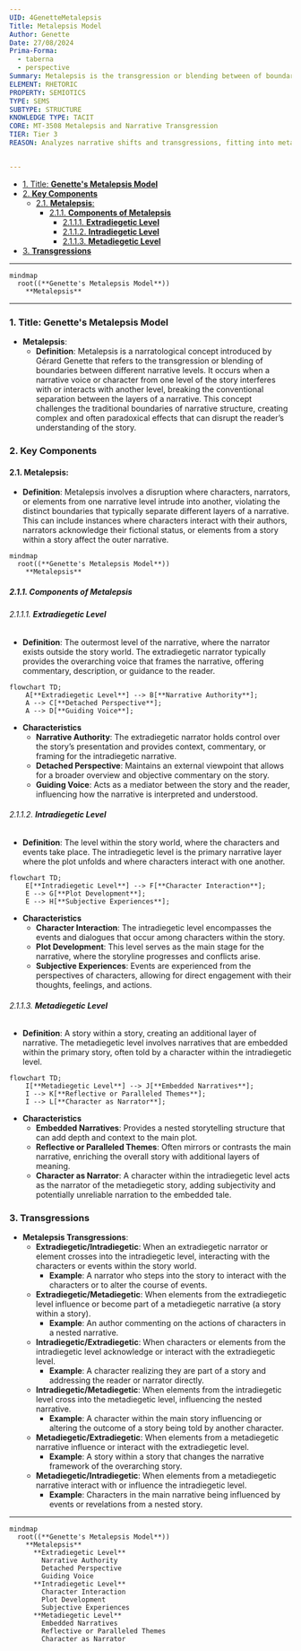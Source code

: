 ```yaml
---
UID: 4GenetteMetalepsis
Title: Metalepsis Model
Author: Genette
Date: 27/08/2024
Prima-Forma:
  - taberna
  - perspective
Summary: Metalepsis is the transgression or blending between of boundaries between different narrative levels
ELEMENT: RHETORIC
PROPERTY: SEMIOTICS
TYPE: SEMS
SUBTYPE: STRUCTURE
KNOWLEDGE TYPE: TACIT
CORE: MT-3508 Metalepsis and Narrative Transgression
TIER: Tier 3
REASON: Analyzes narrative shifts and transgressions, fitting into metalepsis and narrative transgression.


---
```


- [1. Title: **Genette's Metalepsis Model**](#1-title-genettes-metalepsis-model)
- [2. **Key Components**](#2-key-components)
  - [2.1. **Metalepsis**:](#21-metalepsis)
    - [2.1.1. **Components of Metalepsis**](#211-components-of-metalepsis)
      - [2.1.1.1. **Extradiegetic Level**](#2111-extradiegetic-level)
      - [2.1.1.2. **Intradiegetic Level**](#2112-intradiegetic-level)
      - [2.1.1.3. **Metadiegetic Level**](#2113-metadiegetic-level)
- [3. **Transgressions**](#3-transgressions)

---

```mermaid
mindmap
  root((**Genette's Metalepsis Model**))
    **Metalepsis**
```

---

### 1. Title: **Genette's Metalepsis Model**

- **Metalepsis**:
  - **Definition**: Metalepsis is a narratological concept introduced by Gérard Genette that refers to the transgression or blending of boundaries between different narrative levels. It occurs when a narrative voice or character from one level of the story interferes with or interacts with another level, breaking the conventional separation between the layers of a narrative. This concept challenges the traditional boundaries of narrative structure, creating complex and often paradoxical effects that can disrupt the reader’s understanding of the story.

### 2. **Key Components**

#### 2.1. **Metalepsis**:

- **Definition**: Metalepsis involves a disruption where characters, narrators, or elements from one narrative level intrude into another, violating the distinct boundaries that typically separate different layers of a narrative. This can include instances where characters interact with their authors, narrators acknowledge their fictional status, or elements from a story within a story affect the outer narrative.

```mermaid
mindmap
  root((**Genette's Metalepsis Model**))
    **Metalepsis**
```

##### 2.1.1. **Components of Metalepsis**

###### 2.1.1.1. **Extradiegetic Level**

- **Definition**: The outermost level of the narrative, where the narrator exists outside the story world. The extradiegetic narrator typically provides the overarching voice that frames the narrative, offering commentary, description, or guidance to the reader.

```mermaid
flowchart TD;
    A[**Extradiegetic Level**] --> B[**Narrative Authority**];
    A --> C[**Detached Perspective**];
    A --> D[**Guiding Voice**];
```

- **Characteristics**
  - **Narrative Authority**: The extradiegetic narrator holds control over the story’s presentation and provides context, commentary, or framing for the intradiegetic narrative.
  - **Detached Perspective**: Maintains an external viewpoint that allows for a broader overview and objective commentary on the story.
  - **Guiding Voice**: Acts as a mediator between the story and the reader, influencing how the narrative is interpreted and understood.

###### 2.1.1.2. **Intradiegetic Level**

- **Definition**: The level within the story world, where the characters and events take place. The intradiegetic level is the primary narrative layer where the plot unfolds and where characters interact with one another.

```mermaid
flowchart TD;
    E[**Intradiegetic Level**] --> F[**Character Interaction**];
    E --> G[**Plot Development**];
    E --> H[**Subjective Experiences**];
```

- **Characteristics**
  - **Character Interaction**: The intradiegetic level encompasses the events and dialogues that occur among characters within the story.
  - **Plot Development**: This level serves as the main stage for the narrative, where the storyline progresses and conflicts arise.
  - **Subjective Experiences**: Events are experienced from the perspectives of characters, allowing for direct engagement with their thoughts, feelings, and actions.

###### 2.1.1.3. **Metadiegetic Level**

- **Definition**: A story within a story, creating an additional layer of narrative. The metadiegetic level involves narratives that are embedded within the primary story, often told by a character within the intradiegetic level.

```mermaid
flowchart TD;
    I[**Metadiegetic Level**] --> J[**Embedded Narratives**];
    I --> K[**Reflective or Paralleled Themes**];
    I --> L[**Character as Narrator**];
```

- **Characteristics**
  - **Embedded Narratives**: Provides a nested storytelling structure that can add depth and context to the main plot.
  - **Reflective or Paralleled Themes**: Often mirrors or contrasts the main narrative, enriching the overall story with additional layers of meaning.
  - **Character as Narrator**: A character within the intradiegetic level acts as the narrator of the metadiegetic story, adding subjectivity and potentially unreliable narration to the embedded tale.

### 3. **Transgressions**

- **Metalepsis Transgressions**:
  - **Extradiegetic/Intradiegetic**: When an extradiegetic narrator or element crosses into the intradiegetic level, interacting with the characters or events within the story world.
    - **Example**: A narrator who steps into the story to interact with the characters or to alter the course of events.
  - **Extradiegetic/Metadiegetic**: When elements from the extradiegetic level influence or become part of a metadiegetic narrative (a story within a story).
    - **Example**: An author commenting on the actions of characters in a nested narrative.
  - **Intradiegetic/Extradiegetic**: When characters or elements from the intradiegetic level acknowledge or interact with the extradiegetic level.
    - **Example**: A character realizing they are part of a story and addressing the reader or narrator directly.
  - **Intradiegetic/Metadiegetic**: When elements from the intradiegetic level cross into the metadiegetic level, influencing the nested narrative.
    - **Example**: A character within the main story influencing or altering the outcome of a story being told by another character.
  - **Metadiegetic/Extradiegetic**: When elements from a metadiegetic narrative influence or interact with the extradiegetic level.
    - **Example**: A story within a story that changes the narrative framework of the overarching story.
  - **Metadiegetic/Intradiegetic**: When elements from a metadiegetic narrative interact with or influence the intradiegetic level.
    - **Example**: Characters in the main narrative being influenced by events or revelations from a nested story.

---

```mermaid
mindmap
  root((**Genette's Metalepsis Model**))
    **Metalepsis**
      **Extradiegetic Level**
        Narrative Authority
        Detached Perspective
        Guiding Voice
      **Intradiegetic Level**
        Character Interaction
        Plot Development
        Subjective Experiences
      **Metadiegetic Level**
        Embedded Narratives
        Reflective or Paralleled Themes
        Character as Narrator
```
